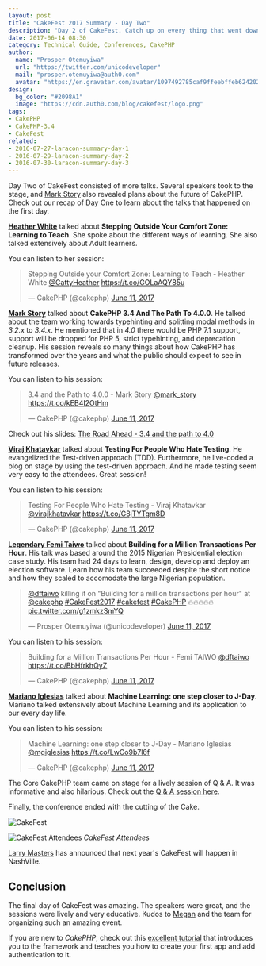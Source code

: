 ```yaml
---
layout: post
title: "CakeFest 2017 Summary - Day Two"
description: "Day 2 of CakeFest. Catch up on every thing that went down at the CakePHP Conference 2017."
date: 2017-06-14 08:30
category: Technical Guide, Conferences, CakePHP
author:
  name: "Prosper Otemuyiwa"
  url: "https://twitter.com/unicodeveloper"
  mail: "prosper.otemuyiwa@auth0.com"
  avatar: "https://en.gravatar.com/avatar/1097492785caf9ffeebffeb624202d8f?s=200"
design:
  bg_color: "#2098A1"
  image: "https://cdn.auth0.com/blog/cakefest/logo.png"
tags:
- CakePHP
- CakePHP-3.4
- CakeFest
related:
- 2016-07-27-laracon-summary-day-1
- 2016-07-29-laracon-summary-day-2
- 2016-07-30-laracon-summary-day-3
---
```


Day Two of CakeFest consisted of more talks. Several speakers took to the stage, and [Mark Story](https://twitter.com/mark_story) also revealed plans about the future of CakePHP. Check out our recap of Day One to learn about the talks that happened on the first day.

**[Heather White](https://twitter.com/CattyHeather)** talked about **Stepping Outside Your Comfort Zone: Learning to Teach**. She spoke about the different ways of learning. She also talked extensively about Adult learners.

You can listen to her session:

<blockquote class="twitter-tweet" data-lang="en"><p lang="en" dir="ltr">Stepping Outside your Comfort Zone: Learning to Teach - Heather White <a href="https://twitter.com/CattyHeather">@CattyHeather</a> <a href="https://t.co/GOLaAQY85u">https://t.co/GOLaAQY85u</a></p>&mdash; CakePHP (@cakephp) <a href="https://twitter.com/cakephp/status/873911256037576704">June 11, 2017</a></blockquote>
<script async src="//platform.twitter.com/widgets.js" charset="utf-8"></script>

**[Mark Story](https://twitter.com/mark_story)** talked about **CakePHP 3.4 And The Path To 4.0.0**. He talked about the team working towards typehinting and splitting modal methods in *3.2.x* to *3.4.x*. He mentioned that in *4.0* there would be PHP 7.1 support, support will be dropped for PHP 5, strict typehinting, and deprecation cleanup. His session reveals so many things about how CakePHP has transformed over the years and what the public should expect to see in future releases.

You can listen to his session:

<blockquote class="twitter-tweet" data-lang="en"><p lang="en" dir="ltr">3.4 and the Path to 4.0.0 - Mark Story <a href="https://twitter.com/mark_story">@mark_story</a> <a href="https://t.co/kEB4I2OtHm">https://t.co/kEB4I2OtHm</a></p>&mdash; CakePHP (@cakephp) <a href="https://twitter.com/cakephp/status/873924077768945665">June 11, 2017</a></blockquote>
<script async src="//platform.twitter.com/widgets.js" charset="utf-8"></script>

Check out his slides: [The Road Ahead - 3.4 and the path to 4.0](https://www.slideshare.net/markstory/cakephp-the-road-ahead)

**[Viraj Khatavkar](https://twitter.com/virajkhatavkar)** talked about **Testing For People Who Hate Testing**. He evangelized the Test-driven approach (TDD). Furthermore, he live-coded a blog on stage by using the test-driven approach. And he made testing seem very easy to the attendees. Great session!

You can listen to his session:

<blockquote class="twitter-tweet" data-lang="en"><p lang="en" dir="ltr">Testing For People Who Hate Testing - Viraj Khatavkar <a href="https://twitter.com/virajkhatavkar">@virajkhatavkar</a> <a href="https://t.co/G8jTYTgm8D">https://t.co/G8jTYTgm8D</a></p>&mdash; CakePHP (@cakephp) <a href="https://twitter.com/cakephp/status/873957733053022208">June 11, 2017</a></blockquote>
<script async src="//platform.twitter.com/widgets.js" charset="utf-8"></script>


**[Legendary Femi Taiwo](https://twitter.com/dftaiwo)** talked about **Building for a Million Transactions Per Hour**. His talk was based around the 2015 Nigerian Presidential election case study. His team had 24 days to learn, design, develop and deploy an election software. Learn how his team succeeded despite the short notice and how they scaled to accomodate the large Nigerian population.

<blockquote class="twitter-tweet" data-lang="en"><p lang="en" dir="ltr"><a href="https://twitter.com/dftaiwo">@dftaiwo</a> killing it on &quot;Building for a million transactions per hour&quot; at <a href="https://twitter.com/cakephp">@cakephp</a> <a href="https://twitter.com/hashtag/CakeFest2017?src=hash">#CakeFest2017</a> <a href="https://twitter.com/hashtag/cakefest?src=hash">#cakefest</a> <a href="https://twitter.com/hashtag/CakePHP?src=hash">#CakePHP</a> 🔥🔥🔥🔥🔥 <a href="https://t.co/g1zmkzSmYQ">pic.twitter.com/g1zmkzSmYQ</a></p>&mdash; Prosper Otemuyiwa (@unicodeveloper) <a href="https://twitter.com/unicodeveloper/status/873970685122686976">June 11, 2017</a></blockquote>
<script async src="//platform.twitter.com/widgets.js" charset="utf-8"></script>

You can listen to his session:

<blockquote class="twitter-tweet" data-lang="en"><p lang="en" dir="ltr">Building for a Million Transactions Per Hour - Femi TAIWO <a href="https://twitter.com/dftaiwo">@dftaiwo</a> <a href="https://t.co/BbHfrkhQyZ">https://t.co/BbHfrkhQyZ</a></p>&mdash; CakePHP (@cakephp) <a href="https://twitter.com/cakephp/status/873969687855456257">June 11, 2017</a></blockquote>
<script async src="//platform.twitter.com/widgets.js" charset="utf-8"></script>


**[Mariano Iglesias](https://twitter.com/mgiglesias)** talked about **Machine Learning: one step closer to J-Day**. Mariano talked extensively about Machine Learning and its application to our every day life.

You can listen to his session:

<blockquote class="twitter-tweet" data-lang="en"><p lang="en" dir="ltr">Machine Learning: one step closer to J-Day - Mariano Iglesias <a href="https://twitter.com/mgiglesias">@mgiglesias</a> <a href="https://t.co/LwCo9b7l6f">https://t.co/LwCo9b7l6f</a></p>&mdash; CakePHP (@cakephp) <a href="https://twitter.com/cakephp/status/873992535466680320">June 11, 2017</a></blockquote>
<script async src="//platform.twitter.com/widgets.js" charset="utf-8"></script>

The Core CakePHP team came on stage for a lively session of Q & A. It was informative and also hilarious. Check out the [Q & A session here](https://twitter.com/cakephp/status/874012117107580928).

Finally, the conference ended with the cutting of the Cake.

![CakeFest](https://cdn.auth0.com/blog/cakefest/cakephp.png)

![CakeFest Attendees](https://cdn.auth0.com/blog/cakefest/attendees.png)
_CakeFest Attendees_

[Larry Masters](https:twitter.com/phpnut) has announced that next year's CakeFest will happen in NashVille.

## Conclusion

The final day of CakeFest was amazing. The speakers were great, and the sessions were lively and very educative. Kudos to [Megan](https://twitter.com/megslalk) and the team for organizing such an amazing event.

If you are new to *CakePHP*, check out this [excellent tutorial](https://auth0.com/blog/creating-your-first-cakephp-app) that introduces you to the framework and teaches you how to create your first app and add authentication to it.